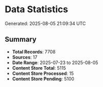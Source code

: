 # Data Statistics

Generated: 2025-08-05 21:09:34 UTC

## Summary

- **Total Records**: 7708
- **Sources**: 17
- **Date Range**: 2025-07-23 to 2025-08-05
- **Content Store Total**: 5115
- **Content Store Processed**: 15
- **Content Store Pending**: 5100

